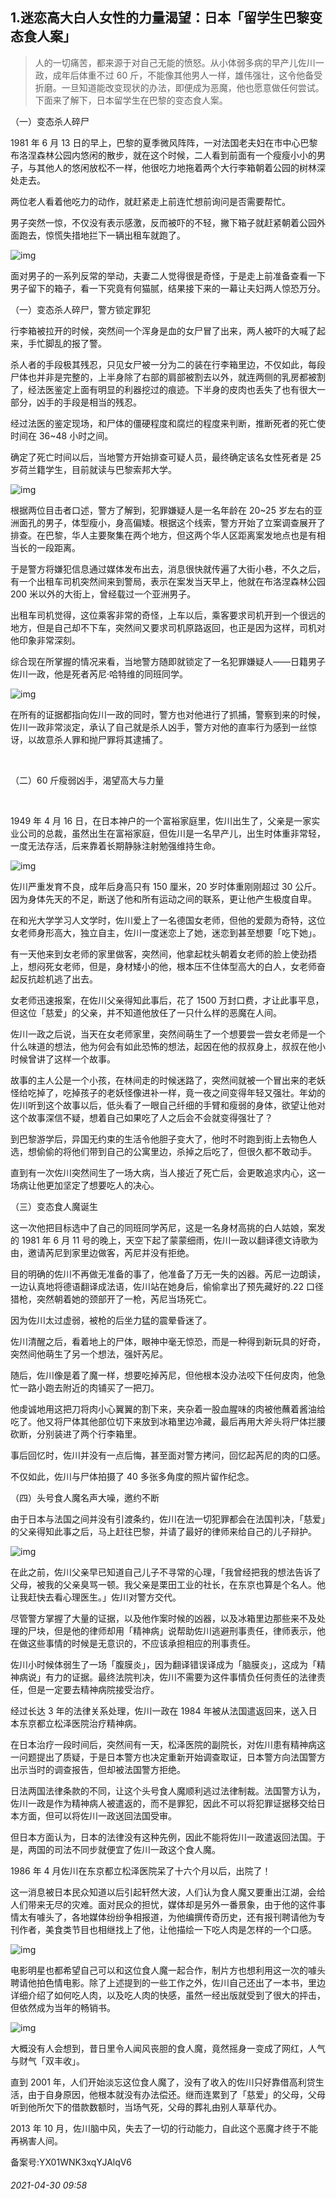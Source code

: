 ## 1.迷恋高大白人女性的力量渴望：日本「留学生巴黎变态食人案」

> 人的一切痛苦，都来源于对自己无能的愤怒。从小体弱多病的早产儿佐川一政，成年后体重不过 60 斤，不能像其他男人一样，雄伟强壮，这令他备受折磨。一旦知道能改变现状的办法，即便成为恶魔，他也愿意做任何尝试。下面来了解下，日本留学生在巴黎的变态食人案。


（一）变态杀人碎尸


1981 年 6 月 13 日的早上，巴黎的夏季微风阵阵，一对法国老夫妇在市中心巴黎布洛涅森林公园内悠闲的散步，就在这个时候，二人看到前面有一个瘦瘦小小的男子，与其他人的悠闲放松不一样，他很吃力地拖着两个大行李箱朝着公园的树林深处走去。


两位老人看着他吃力的动作，就赶紧走上前连忙想前询问是否需要帮忙。


男子突然一惊，不仅没有表示感激，反而被吓的不轻，撇下箱子就赶紧朝着公园外面跑去，惊慌失措地拦下一辆出租车就跑了。


![img](https://pic3.zhimg.com/v2-e5aefbabc44749fdb4c26894e6f2758f.webp)

面对男子的一系列反常的举动，夫妻二人觉得很是奇怪，于是走上前准备查看一下男子留下的箱子，看一下究竟有何猫腻，结果接下来的一幕让夫妇两人惊恐万分。


（一）变态杀人碎尸，警方锁定罪犯


行李箱被拉开的时候，突然间一个浑身是血的女尸冒了出来，两人被吓的大喊了起来，手忙脚乱的报了警。


杀人者的手段极其残忍，只见女尸被一分为二的装在行李箱里边，不仅如此，每段尸体也并非是完整的，上半身除了右部的肩部被割去以外，就连两侧的乳房都被割了，经法医鉴定上面有明显的利器挖过的痕迹。下半身的皮肉也丢失了也有很大一部分，凶手的手段是相当的残忍。


经过法医的鉴定现场，和尸体的僵硬程度和腐烂的程度来判断，推断死者的死亡使时间在 36~48 小时之间。


确定了死亡时间以后，当地警方开始排查可疑人员，最终确定该名女性死者是 25 岁荷兰籍学生，目前就读与巴黎索邦大学。


![img](https://pic2.zhimg.com/v2-3eee80a8c57f084cc1ce691f1fa0c55d.webp)

根据两位目击者口述，警方了解到，犯罪嫌疑人是一名年龄在 20~25 岁左右的亚洲面孔的男子，体型瘦小，身高偏矮。根据这个线索，警方开始了立案调查展开了排查。在巴黎，华人主要聚集在两个地方，但这两个华人区距离案发地点也是有相当长的一段距离。


于是警方将嫌犯信息通过媒体发布出去，消息很快就传遍了大街小巷，不久之后，有一个出租车司机突然间来到警局，表示在案发当天早上，他就在布洛涅森林公园 200 米以外的大街上，曾经载过一个亚洲男子。


出租车司机觉得，这位乘客非常的奇怪，上车以后，乘客要求司机开到一个很远的地方，但是自己却不下车，突然间又要求司机原路返回，也正是因为这样，司机对他印象非常深刻。


综合现在所掌握的情况来看，当地警方随即就锁定了一名犯罪嫌疑人——日籍男子佐川一政，他是死者芮尼·哈特维的同班同学。


![img](https://pic3.zhimg.com/v2-27aaf17c00867be830ebdf04c20d8e6a.webp)

在所有的证据都指向佐川一政的同时，警方也对他进行了抓捕，警察到来的时候，佐川一政非常淡定，承认了自己就是杀人凶手，警方对他的直率行为感到一丝惊讶，以故意杀人罪和抛尸罪将其逮捕了。


 


（二）60 斤瘦弱凶手，渴望高大与力量


 


1949 年 4 月 16 日，在日本神户的一个富裕家庭里，佐川出生了，父亲是一家实业公司的总裁，虽然出生在富裕家庭，但佐川是一名早产儿，出生时体重非常轻，一度无法存活，后来靠着长期静脉注射勉强维持生命。


![img](https://pic2.zhimg.com/v2-0c65a63b16ae5fbba053f2666c3a35af.webp)

佐川严重发育不良，成年后身高只有 150 厘米，20 岁时体重刚刚超过 30 公斤。因为身体先天的不足，断送了他和所有运动之间的联系，更让他产生极度自卑。


在和光大学学习人文学时，佐川爱上了一名德国女老师，但他的爱颇为奇特，这位女老师身形高大，独立自主，佐川一度迷恋上了她，迷恋到甚至想要「吃下她」。


有一天他来到女老师的家里做客，突然间，他拿起枕头朝着女老师的脸上使劲捂上，想闷死女老师，但是，身材矮小的他，根本压不住体型高大的白人，女老师奋起反抗趁机逃了出去。


女老师迅速报案，在佐川父亲得知此事后，花了 1500 万封口费，才让此事平息，但这位「慈爱」的父亲，并不知道他放任了一只什么样的恶魔在人间。


佐川一政之后说，当天在女老师家里，突然间萌生了一个想要尝一尝女老师是一个什么味道的想法，他为何会有如此恐怖的想法，起因在他的叔叔身上，叔叔在他小时候曾讲了这样一个故事。


故事的主人公是一个小孩，在林间走的时候迷路了，突然间就被一个冒出来的老妖怪给吃掉了，吃掉孩子的老妖怪像进补一样，竟一夜之间变得年轻又强壮。年幼的佐川听到这个故事以后，低头看了一眼自己纤细的手臂和瘦弱的身体，欲望让他对这个故事深信不疑，想着自己如果吃了人之后会不会就变得强壮了？


到巴黎游学后，异国无约束的生活令他胆子变大了，他时不时跑到街上去物色人选，想偷偷的将他们带到自己的公寓里边，杀掉之后吃了，但很久都不敢动手。


直到有一次佐川突然间生了一场大病，当人接近了死亡后，会更敢追求内心，这一场病让他更加坚定了想要吃人的决心。


（三）变态食人魔诞生


这一次他把目标选中了自己的同班同学芮尼，这是一名身材高挑的白人姑娘，案发的 1981 年 6 月 11 号的晚上，天空下起了蒙蒙细雨，佐川一政以翻译德文诗歌为由，邀请芮尼到家里边做客，芮尼并没有拒绝。


目的明确的佐川不再做无准备的事了，他准备了万无一失的凶器。芮尼一边朗读，一边认真地将德语翻译成法语，佐川站在她身后，偷偷拿出了预先藏好的.22 口径猎枪，突然朝着她的颈部开了一枪，芮尼当场死亡。


因为佐川太过虚弱，被枪的后坐力猛的震晕昏迷了。


佐川清醒之后，看着地上的尸体，眼神中毫无惊恐，而是一种得到新玩具的好奇，突然间他萌生了另一个想法，强奸芮尼。


随后，佐川像是着了魔一样，想要吃掉芮尼，但他根本没办法咬下任何皮肉，他急忙一路小跑去附近的肉铺买了一把刀。


他虔诚地用这把刀将肉小心翼翼的割下来，夹杂着一股血腥味的肉被他蘸着酱油给吃了。他又将尸体其他部位切下来放到冰箱里边冷藏，最后再用大斧头将尸体拦腰砍断，分别装进了两个行李箱里。


事后回忆时，佐川并没有一点后悔，甚至面对警方拷问，回忆起芮尼的肉的口感。


不仅如此，佐川与尸体拍摄了 40 多张多角度的照片留作纪念。


（四）头号食人魔名声大噪，邀约不断


由于日本与法国之间并没有引渡条约，佐川在法一切犯罪都会在法国判决，「慈爱」的父亲得知此事之后，马上赶往巴黎，并请了最好的律师来给自己的儿子辩护。


![img](https://pic2.zhimg.com/v2-06bb35a8b78c37cacef74b11c6775f6f.webp)

在此之前，佐川父亲早已知道自己儿子不寻常的心理，「我曾经把我的想法告诉了父母，被我的父亲臭骂一顿。我父亲是栗田工业的社长，在东京也算是个名人。他让我赶快去看心理医生。」佐川对警方交代。


尽管警方掌握了大量的证据，以及他作案时候的凶器，以及冰箱里边那些来不及处理的尸块，但是他的律师却用「精神病」说帮助佐川逃避刑事责任，律师表示，他在做这些事情的时候是无意识的，不应该承担相应的刑事责任。


佐川小时候体弱生了一场「腹膜炎」，因为翻译错误译成为「脑膜炎」，这成为「精神病说」有力的证据。最终法院判决，佐川不需要为这件事情负任何责任的法律责任，但是一定要去精神病院接受治疗。


经过长达 3 年的法律关系处理，佐川一政在 1984 年被从法国遣返回来，送入日本东京都立松泽医院治疗精神病。


在日本治疗一段时间后，突然间有一天，松泽医院的副院长，对佐川患有精神病这一问题提出了质疑，于是日本警方也决定重新开始调查取证，日本警方向法国警方出示当时的调查报告，但却被法国警方拒绝。


日法两国法律条款的不同，让这个头号食人魔顺利逃过法律制裁。法国警方认为，佐川一政是作为精神病人被遣返的，而不是罪犯，因此不可以将犯罪证据移交给日本方面，但可以将佐川一政送回法国受审。


但日本方面认为，日本的法律没有这种先例，因此不能将佐川一政遣返回法国。于是，两国的司法不同步就便宜了佐川一政这个食人魔。


1986 年 4 月佐川在东京都立松泽医院呆了十六个月以后，出院了！


这一消息被日本民众知道以后引起轩然大波，人们认为食人魔又要重出江湖，会给人们带来无尽的灾难。面对民众的担忧，媒体却是另外一番景象，由于他的这件事情太有噱头了，各地媒体纷纷争相报道，为他编撰传奇历史，还有报刊聘请他为专刊作者，美食类节目也相继找上了他，让他描绘一下吃人肉是怎样的一个口感。


![img](https://pic3.zhimg.com/v2-5cd62a95410fac9248a010e3a1896e00.webp)

电影明星也都希望自己可以和这位食人魔一起合作，制片方也想利用这一次的噱头聘请他拍色情电影。除了上述提到的一些工作之外，佐川自己还出了一本书，里边详细介绍了如何吃人肉，以及吃人肉的快感，虽然一经出版就受到了很大的抨击，但依然成为当年的畅销书。


![img](https://pic1.zhimg.com/v2-67c654bc9b216a467eca4b364e3f2888.webp)

大概没有人会想到，昔日里令人闻风丧胆的食人魔，竟然摇身一变成了网红，人气与财气「双丰收」。


直到 2001 年，人们开始淡忘这位食人魔了，没有了收入的佐川只好靠借高利贷生活，由于自身原因，他根本就没有办法偿还。继而连累到了「慈爱」的父母，父母听到他所欠下的借款数额时，当场气死，父母的葬礼由别人草草代办。


2013 年 10 月，佐川脑中风，失去了一切的行动能力，自此这个恶魔才终于不能再祸害人间。


备案号:YX01WNK3xqYJAlqV6


###### 2021-04-30 09:58
